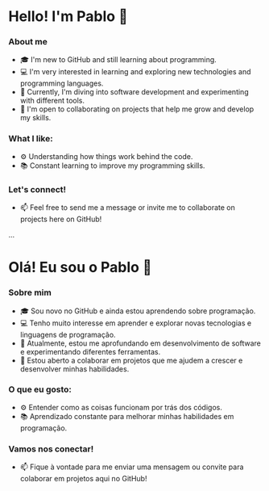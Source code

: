 # Hello! I'm Pablo 👋

### About me
- 🎓 I'm new to GitHub and still learning about programming.
- 💻 I'm very interested in learning and exploring new technologies and programming languages.
- 🌱 Currently, I'm diving into software development and experimenting with different tools.
- 🤝 I'm open to collaborating on projects that help me grow and develop my skills.

### What I like:
- ⚙️ Understanding how things work behind the code.
- 📚 Constant learning to improve my programming skills.

### Let's connect!
- 📫 Feel free to send me a message or invite me to collaborate on projects here on GitHub!

...

# Olá! Eu sou o Pablo 👋

### Sobre mim
- 🎓 Sou novo no GitHub e ainda estou aprendendo sobre programação.
- 💻 Tenho muito interesse em aprender e explorar novas tecnologias e linguagens de programação.
- 🌱 Atualmente, estou me aprofundando em desenvolvimento de software e experimentando diferentes ferramentas.
- 🤝 Estou aberto a colaborar em projetos que me ajudem a crescer e desenvolver minhas habilidades.

### O que eu gosto:
- ⚙️ Entender como as coisas funcionam por trás dos códigos.
- 📚 Aprendizado constante para melhorar minhas habilidades em programação.

### Vamos nos conectar!
- 📫 Fique à vontade para me enviar uma mensagem ou convite para colaborar em projetos aqui no GitHub!
